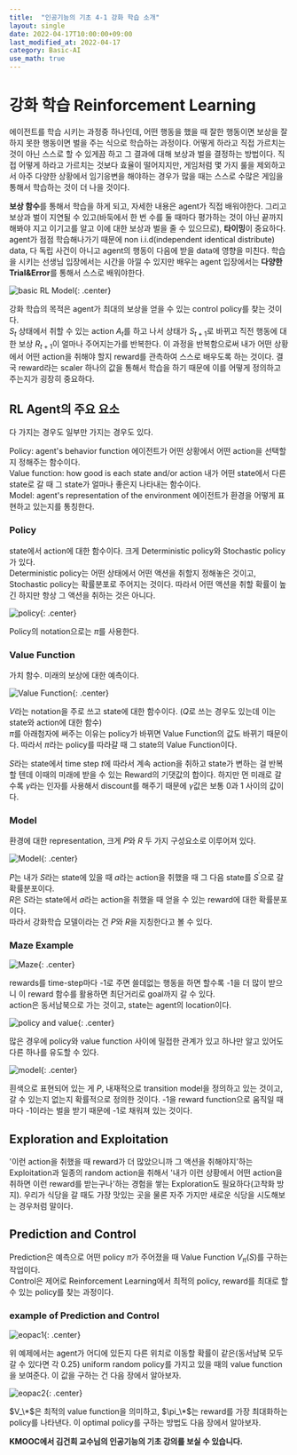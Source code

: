 ```yaml
---
title:  "인공기능의 기초 4-1 강화 학습 소개"
layout: single
date: 2022-04-17T10:00:00+09:00
last_modified_at: 2022-04-17
category: Basic-AI
use_math: true
---
```

  
# 강화 학습 Reinforcement Learning
에이전트를 학습 시키는 과정중 하나인데, 어떤 행동을 했을 때 잘한 행동이면 보상을 잘하지 못한 행동이면 벌을 주는 식으로 학습하는 과정이다. 어떻게 하라고 직접 가르치는 것이 아닌 스스로 할 수 있게끔 하고 그 결과에 대해 보상과 벌을 결정하는 방법이다. 직접 어떻게 하라고 가르치는 것보다 효율이 떨어지지만, 게임처럼 몇 가지 룰을 제외하고서 아주 다양한 상황에서 임기응변을 해야하는 경우가 많을 때는 스스로 수많은 게임을 통해서 학습하는 것이 더 나을 것이다.  
  
**보상 함수**를 통해서 학습을 하게 되고, 자세한 내용은 agent가 직접 배워야한다. 그리고 보상과 벌이 지연될 수 있고(바둑에서 한 번 수를 둘 때마다 평가하는 것이 아닌 끝까지 해봐야 지고 이기고를 알고 이에 대한 보상과 벌을 줄 수 있으므로), **타이밍**이 중요하다. agent가 점점 학습해나가기 때문에 non i.i.d(independent identical distribute) data, 다 독립 사건이 아니고 agent의 행동이 다음에 받을 data에 영향을 미친다. 학습을 시키는 선생님 입장에서는 시간을 아낄 수 있지만 배우는 agent 입장에서는 **다양한 Trial&Error**를 통해서 스스로 배워야한다.   
  
![basic RL Model](/assets/img/2022-04-17-Basic-AI-4-1/1.png){: .center}  
  
강화 학습의 목적은 agent가 최대의 보상을 얻을 수 있는 control policy를 찾는 것이다.  
$S_t$ 상태에서 취할 수 있는 action $A_t$를 하고 나서 상태가 $S_{t+1}$로 바뀌고 직전 행동에 대한 보상 $R_{t+1}$이 얼마나 주어지는가를 반복한다. 이 과정을 반복함으로써 내가 어떤 상황에서 어떤 action을 취해야 할지 reward를 관측하여 스스로 배우도록 하는 것이다. 결국 reward라는 scaler 하나의 값을 통해서 학습을 하기 때문에 이를 어떻게 정의하고 주는지가 굉장히 중요하다.  
  
## RL Agent의 주요 요소 
다 가지는 경우도 일부만 가지는 경우도 있다.  
  
Policy: agent's behavior function 에이전트가 어떤 상황에서 어떤 action을 선택할지 정해주는 함수이다.  
Value function: how good is each state and/or action 내가 어떤 state에서 다른 state로 갈 때 그 state가 얼마나 좋은지 나타내는 함수이다.  
Model: agent's representation of the environment 에이전트가 환경을 어떻게 표현하고 있는지를 통칭한다.  
  
### Policy
state에서 action에 대한 함수이다. 크게 Deterministic policy와 Stochastic policy가 있다.  
Deterministic policy는 어떤 상태에서 어떤 액션을 취할지 정해놓은 것이고, Stochastic policy는 확률분포로 주어지는 것이다. 따라서 어떤 액션을 취할 확률이 높긴 하지만 항상 그 액션을 취하는 것은 아니다.  
  
![policy](/assets/img/2022-04-17-Basic-AI-4-1/2.png){: .center}  

Policy의 notation으로는 $\pi$를 사용한다.  
  
### Value Function
가치 함수. 미래의 보상에 대한 예측이다.  
  
![Value Function](/assets/img/2022-04-17-Basic-AI-4-1/3.png){: .center}  
  
$V$라는 notation을 주로 쓰고 state에 대한 함수이다. ($Q$로 쓰는 경우도 있는데 이는 state와 action에 대한 함수)  
$\pi$를 아래첨자에 써주는 이유는 policy가 바뀌면 Value Function의 값도 바뀌기 때문이다. 따라서 $\pi$라는 policy를 따라갈 때 그 state의 Value Function이다.  
  
$S$라는 state에서 time step $t$에 따라서 계속 action을 취하고 state가 변하는 걸 반복할 텐데 이때의 미래에 받을 수 있는 Reward의 기댓값의 합이다. 하지만 먼 미래로 갈수록 $\gamma$라는 인자를 사용해서 discount를 해주기 때문에 $\gamma$값은 보통 0과 1 사이의 값이다.  
  
### Model
환경에 대한 representation, 크게 $P$와 $R$ 두 가지 구성요소로 이루어져 있다.  
  
![Model](/assets/img/2022-04-17-Basic-AI-4-1/4.png){: .center}  
  
$P$는 내가 $S$라는 state에 있을 때 $a$라는 action을 취했을 때 그 다음 state를 $S^\prime$으로 갈 확률분포이다.  
$R$은 $S$라는 state에서 $a$라는 action을 취했을 때 얻을 수 있는 reward에 대한 확률분포이다.  
따라서 강화학습 모델이라는 건 $P$와 $R$을 지칭한다고 볼 수 있다.  
  
  
### Maze Example
![Maze](/assets/img/2022-04-17-Basic-AI-4-1/5.png){: .center}  
  
rewards를 time-step마다 -1로 주면 쓸데없는 행동을 하면 할수록 -1을 더 많이 받으니 이 reward 함수를 활용하면 최단거리로 goal까지 갈 수 있다.  
action은 동서남북으로 가는 것이고, state는 agent의 location이다.  
  
![policy and value](/assets/img/2022-04-17-Basic-AI-4-1/6.png){: .center}  
  
많은 경우에 policy와 value function 사이에 밀접한 관계가 있고 하나만 알고 있어도 다른 하나를 유도할 수 있다.  
  
![model](/assets/img/2022-04-17-Basic-AI-4-1/7.png){: .center}  
  
흰색으로 표현되어 있는 게 $P$, 내재적으로 transition model을 정의하고 있는 것이고, 갈 수 있는지 없는지 확률적으로 정의한 것이다. -1을 reward function으로 움직일 때마다 -1이라는 벌을 받기 때문에 -1로 채워져 있는 것이다.  
  
## Exploration and Exploitation
'이런 action을 취했을 때 reward가 더 많았으니까 그 액션을 취해야지'하는 Exploitation과 일종의 random action을 취해서 '내가 이런 상황에서 어떤 action을 취하면 이런 reward를 받는구나'하는 경험을 쌓는 Exploration도 필요하다(고착화 방지). 우리가 식당을 갈 때도 가장 맛있는 곳을 물론 자주 가지만 새로운 식당을 시도해보는 경우처럼 말이다.  

## Prediction and Control
Prediction은 예측으로 어떤 policy $\pi$가 주어졌을 때 Value Function $V_\pi(S)$를 구하는 작업이다.  
Control은 제어로 Reinforcement Learning에서 최적의 policy, reward를 최대로 할 수 있는 policy를 찾는 과정이다.  

### example of Prediction and Control
![eopac1](/assets/img/2022-04-17-Basic-AI-4-1/8.png){: .center}  
  
위 예제에서는 agent가 어디에 있든지 다른 위치로 이동할 확률이 같은(동서남북 모두 갈 수 있다면 각 0.25) uniform random policy를 가지고 있을 때의 value function을 보여준다. 이 값을 구하는 건 다음 장에서 알아보자.  
  
![eopac2](/assets/img/2022-04-17-Basic-AI-4-1/9.png){: .center}  
  
$V_\*$은 최적의 value function을 의미하고, $\pi_\*$는 reward를 가장 최대화하는 policy를 나타낸다. 이 optimal policy를 구하는 방법도 다음 장에서 알아보자.  
  

**KMOOC에서 김건희 교수님의 인공기능의 기초 강의를 보실 수 있습니다.**